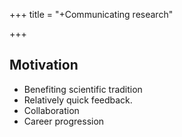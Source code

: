 +++
title = "+Communicating research"

+++

## Motivation
- Benefiting scientific tradition
- Relatively quick feedback.
- Collaboration
- Career progression
